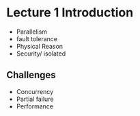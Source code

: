 # Lecture 1 Introduction

 - Parallelism
 - fault tolerance 
 - Physical Reason
 - Security/ isolated 

## Challenges

 - Concurrency
 - Partial failure
 - Performance

